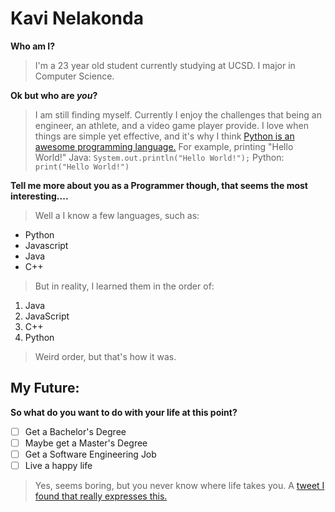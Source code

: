 # Kavi Nelakonda

**Who am I?**
> I'm a 23 year old student currently studying at UCSD. I major in Computer Science.

**Ok but who are _you_?**
> I am still finding myself. Currently I enjoy the challenges that being an engineer, an athlete, and a video game player provide. I love when things are simple yet effective, and it's why I think [Python is an awesome programming language.](README.md)
> For example, printing "Hello World!"
> Java: `System.out.println("Hello World!");`
> Python: `print("Hello World!")`

**Tell me more about you as a Programmer though, that seems the most interesting....**
> Well a I know a few languages, such as:
- Python
- Javascript
- Java
- C++
> But in reality, I learned them in the order of:
1. Java
2. JavaScript
3. C++
4. Python
> Weird order, but that's how it was.

## My Future:

**So what do you want to do with your life at this point?**
- [ ] Get a Bachelor's Degree
- [ ] Maybe get a Master's Degree
- [ ] Get a Software Engineering Job
- [ ] Live a happy life

> Yes, seems boring, but you never know where life takes you. A [tweet I found that really expresses this.](https://twitter.com/Duderichy/status/1537818818206044161)
